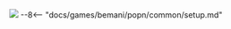 <img class="header-logo" src="/img/bemani/popn/usaneko/logo.webp">
--8<-- "docs/games/bemani/popn/common/setup.md"